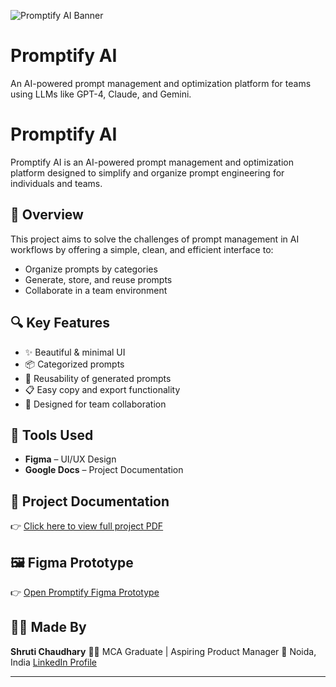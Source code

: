 ![Promptify AI Banner](A_2D_digital_graphic_design_features_branding_for_.png)

# Promptify AI

An AI-powered prompt management and optimization platform for teams using LLMs like GPT-4, Claude, and Gemini.
# Promptify AI

Promptify AI is an AI-powered prompt management and optimization platform designed to simplify and organize prompt engineering for individuals and teams.

## 🧠 Overview

This project aims to solve the challenges of prompt management in AI workflows by offering a simple, clean, and efficient interface to:

- Organize prompts by categories
- Generate, store, and reuse prompts
- Collaborate in a team environment

## 🔍 Key Features

- ✨ Beautiful & minimal UI
- 📦 Categorized prompts
- 🔁 Reusability of generated prompts
- 📋 Easy copy and export functionality
- 🧩 Designed for team collaboration

## 🎨 Tools Used

- **Figma** – UI/UX Design
- **Google Docs** – Project Documentation

## 📁 Project Documentation

👉 [Click here to view full project PDF](Project:%20Promptify.ai%20–%20An%20AI-Powered%20Prompt%20Management%20&%20Optimization%20Platform%20for%20Teams.pdf)

## 🖼️ Figma Prototype

👉 [Open Promptify Figma Prototype](https://www.figma.com/proto/sYop5LcLly4HlbNkHQ47jj/Promptify.AI-UI-Design?node-id=1-2)

## 🙋‍♀️ Made By

**Shruti Chaudhary**
🧑‍💻 MCA Graduate | Aspiring Product Manager
📍 Noida, India
[LinkedIn Profile](https://www.linkedin.com/in/shrutichaudhary55555)

---
